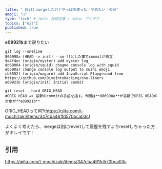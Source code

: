 ```yaml
---
title: "【Git】mergeしたけどやっぱ間違った！やめたい！の時"
emoji: "🕌"
type: "tech" # tech: 技術記事 / idea: アイデア
topics: ["Git"]
published: true
---
```


**e09921b**まで戻りたい
```git
git log --oneline
866998a (HEAD -> init) --no-ffとした事でcommitが独立
9e4f4ec (origin/oyster) add oyster log
dd69904 (origin/squid) chagne console log with squid
eb590a7 change console log output to sushi emoji
cb5552f (origin/maguro) add JavaScript Playground from https://github.com/DiveIntoHacking/one-liners
e09921b (origin/init) Initial commit
```

```git 
git reset --hard ORIG_HEAD
#ORIG_HEAD => 最新のcommitの手前を指す。今回は**866998a**が最新でORIG_HEADの対象が**e09921b**
```
ORIG_HEADって何?(https://qiita.com/t-mochizuki/items/347cba461fd570bca03c)

よくよく考えたら、mergeは別にrevertして履歴を残すよりresetしちゃった方がキレイです！

## 引用
https://qiita.com/t-mochizuki/items/347cba461fd570bca03c
